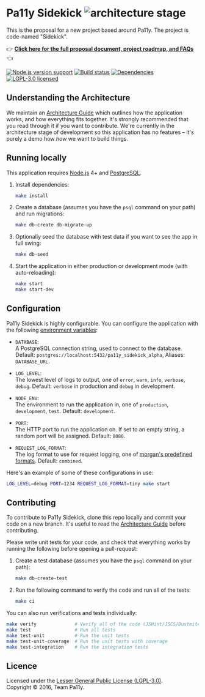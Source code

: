 
# Pa11y Sidekick ![architecture stage][status-badge]

This is the proposal for a new project based around Pa11y. The project is code-named "Sidekick".

:point_right: **[Click here for the full proposal document, project roadmap, and FAQs](PROPOSAL.md)** :point_left:

[![Node.js version support][shield-node]][info-node]
[![Build status][shield-build]][info-build]
[![Dependencies][shield-dependencies]][info-dependencies]
[![LGPL-3.0 licensed][shield-license]][info-license]


## Understanding the Architecture

We maintain an [Architecture Guide](ARCHITECTURE.md) which outlines how the application works, and how everything fits together. It's strongly recommended that you read through it if you want to contribute. We're currently in the architecture stage of development so this application has no features – it's purely a demo how _how_ we want to build things.


## Running locally

This application requires [Node.js] 4+ and [PostgreSQL].

  1. Install dependencies:

     ```sh
     make install
     ```

  2. Create a database (assumes you have the `psql` command on your path) and run migrations:

     ```sh
     make db-create db-migrate-up
     ```

  3. Optionally seed the database with test data if you want to see the app in full swing:

     ```sh
     make db-seed
     ```

  4. Start the application in either production or development mode (with auto-reloading):

     ```sh
     make start
     make start-dev
     ```

## Configuration

Pa11y Sidekick is highly configurable. You can configure the application with the following [environment variables]:

  - `DATABASE`:<br/>
    A PostgreSQL connection string, used to connect to the database. Default: `postgres://localhost:5432/pa11y_sidekick_alpha`, Aliases: `DATABASE_URL`.

  - `LOG_LEVEL`:<br/>
    The lowest level of logs to output, one of `error`, `warn`, `info`, `verbose`, `debug`. Default: `verbose` in production and `debug` in development.

  - `NODE_ENV`:<br/>
    The environment to run the application in, one of `production`, `development`, `test`. Default: `development`.

  - `PORT`:<br/>
    The HTTP port to run the application on. If set to an empty string, a random port will be assigned. Default: `8080`.

  - `REQUEST_LOG_FORMAT`:<br/>
    The log format to use for request logging, one of [morgan's predefined formats][morgan-formats]. Default: `combined`.

Here's an example of some of these configurations in use:

```sh
LOG_LEVEL=debug PORT=1234 REQUEST_LOG_FORMAT=tiny make start
```


## Contributing

To contribute to Pa11y Sidekick, clone this repo locally and commit your code on a new branch. It's useful to read the [Architecture Guide](ARCHITECTURE.md) before contributing.

Please write unit tests for your code, and check that everything works by running the following before opening a pull-request:

1. Create a test database (assumes you have the `psql` command on your path):

   ```sh
   make db-create-test
   ```

2. Run the following command to verify the code and run all of the tests:

   ```sh
   make ci
   ```

You can also run verifications and tests individually:

```sh
make verify              # Verify all of the code (JSHint/JSCS/Dustmite)
make test                # Run all tests
make test-unit           # Run the unit tests
make test-unit-coverage  # Run the unit tests with coverage
make test-integration    # Run the integration tests
```


## Licence

Licensed under the [Lesser General Public License (LGPL-3.0)](LICENSE).  
Copyright &copy; 2016, Team Pa11y.



[environment variables]: https://en.wikipedia.org/wiki/Environment_variable
[morgan-formats]: https://github.com/expressjs/morgan#predefined-formats
[node.js]: https://nodejs.org/
[postgresql]: http://www.postgresql.org/
[status-badge]: https://img.shields.io/badge/status-architecture-orange.svg

[info-dependencies]: https://gemnasium.com/pa11y/sidekick
[info-license]: LICENSE
[info-node]: package.json
[info-build]: https://travis-ci.org/pa11y/sidekick
[shield-dependencies]: https://img.shields.io/gemnasium/pa11y/sidekick.svg
[shield-license]: https://img.shields.io/badge/license-LGPL%203.0-blue.svg
[shield-node]: https://img.shields.io/badge/node.js%20support-4–6-brightgreen.svg
[shield-build]: https://img.shields.io/travis/pa11y/sidekick/master.svg
